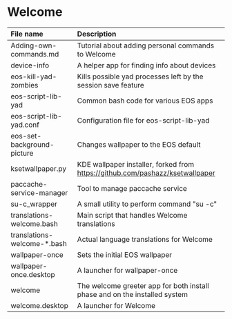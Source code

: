 # Welcome

File name | Description
:---- | :------- 
Adding-own-commands.md | Tutorial about adding personal commands to Welcome
device-info | A helper app for finding info about devices
eos-kill-yad-zombies | Kills possible yad processes left by the session save feature
eos-script-lib-yad | Common bash code for various EOS apps
eos-script-lib-yad.conf | Configuration file for eos-script-lib-yad
eos-set-background-picture | Changes wallpaper to the EOS default
ksetwallpaper.py | KDE wallpaper installer, forked from https://github.com/pashazz/ksetwallpaper
paccache-service-manager | Tool to manage paccache service
su-c_wrapper | A small utility to perform command "su -c"
translations-welcome.bash | Main script that handles Welcome translations
translations-welcome-*.bash | Actual language translations for Welcome
wallpaper-once | Sets the initial EOS wallpaper
wallpaper-once.desktop | A launcher for wallpaper-once
welcome | The welcome greeter app for both install phase and on the installed system
welcome.desktop | A launcher for Welcome
